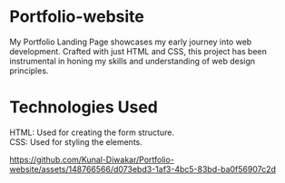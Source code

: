 # Portfolio-website
My Portfolio Landing Page showcases my early journey into web development. Crafted with just HTML and CSS, this project has been instrumental in honing my skills and understanding of web design principles.

# Technologies Used
HTML: Used for creating the form structure.<br/>
CSS: Used for styling the elements.

https://github.com/Kunal-Diwakar/Portfolio-website/assets/148766566/d073ebd3-1af3-4bc5-83bd-ba0f56907c2d

